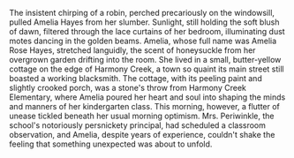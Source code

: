 The insistent chirping of a robin, perched precariously on the windowsill, pulled Amelia Hayes from her slumber.  Sunlight, still holding the soft blush of dawn, filtered through the lace curtains of her bedroom, illuminating dust motes dancing in the golden beams.  Amelia, whose full name was Amelia Rose Hayes, stretched languidly, the scent of honeysuckle from her overgrown garden drifting into the room.  She lived in a small, butter-yellow cottage on the edge of Harmony Creek, a town so quaint its main street still boasted a working blacksmith.  The cottage, with its peeling paint and slightly crooked porch,  was a stone's throw from Harmony Creek Elementary, where Amelia poured her heart and soul into shaping the minds and manners of her kindergarten class.  This morning, however, a flutter of unease tickled beneath her usual morning optimism.  Mrs. Periwinkle, the school's notoriously persnickety principal, had scheduled a classroom observation, and Amelia, despite years of experience, couldn't shake the feeling that something unexpected was about to unfold.
